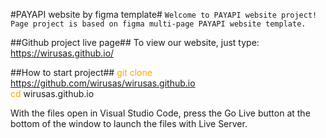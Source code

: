 #PAYAPI website by figma template#
``Welcome to PAYAPI website project!``  
``Page project is based on figma multi-page PAYAPI website template.``

##Github project live page##
To view our website, just type: https://wirusas.github.io/

##How to start project##
<span style='color: orange;'>git clone</span> https://github.com/wirusas/wirusas.github.io </br>
<span style='color: orange;'>cd</span> wirusas.github.io

With the files open in Visual Studio Code, press the Go Live button at the bottom of the window to launch the files with Live Server.
